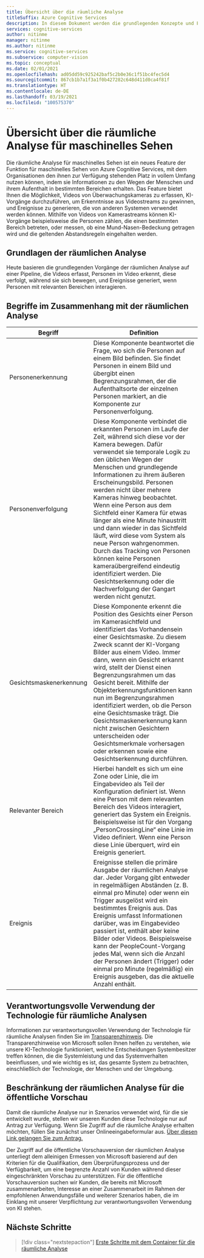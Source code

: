 ```yaml
---
title: Übersicht über die räumliche Analyse
titleSuffix: Azure Cognitive Services
description: In diesem Dokument werden die grundlegenden Konzepte und Features eines Containers zur räumlichen Analyse für maschinelles Sehen erläutert.
services: cognitive-services
author: nitinme
manager: nitinme
ms.author: nitinme
ms.service: cognitive-services
ms.subservice: computer-vision
ms.topic: conceptual
ms.date: 02/01/2021
ms.openlocfilehash: ad05dd59c925242baf5c2b0e36c1f51bc4fec5d4
ms.sourcegitcommit: 867cb1b7a1f3a1f0b427282c648d411d0ca4f81f
ms.translationtype: HT
ms.contentlocale: de-DE
ms.lasthandoff: 03/19/2021
ms.locfileid: "100575370"
---
```

# <a name="overview-of-computer-vision-spatial-analysis"></a>Übersicht über die räumliche Analyse für maschinelles Sehen

Die räumliche Analyse für maschinelles Sehen ist ein neues Feature der Funktion für maschinelles Sehen von Azure Cognitive Services, mit dem Organisationen den ihnen zur Verfügung stehenden Platz in vollem Umfang nutzen können, indem sie Informationen zu den Wegen der Menschen und ihrem Aufenthalt in bestimmten Bereichen erhalten. Das Feature bietet Ihnen die Möglichkeit, Videos von Überwachungskameras zu erfassen, KI-Vorgänge durchzuführen, um Erkenntnisse aus Videostreams zu gewinnen, und Ereignisse zu generieren, die von anderen Systemen verwendet werden können. Mithilfe von Videos von Kamerastreams können KI-Vorgänge beispielsweise die Personen zählen, die einen bestimmten Bereich betreten, oder messen, ob eine Mund-Nasen-Bedeckung getragen wird und die geltenden Abstandsregeln eingehalten werden.

## <a name="the-basics-of-spatial-analysis"></a>Grundlagen der räumlichen Analyse

Heute basieren die grundlegenden Vorgänge der räumlichen Analyse auf einer Pipeline, die Videos erfasst, Personen im Video erkennt, diese verfolgt, während sie sich bewegen, und Ereignisse generiert, wenn Personen mit relevanten Bereichen interagieren.

## <a name="spatial-analysis-terms"></a>Begriffe im Zusammenhang mit der räumlichen Analyse

| Begriff | Definition |
|------|------------|
| Personenerkennung | Diese Komponente beantwortet die Frage, wo sich die Personen auf einem Bild befinden. Sie findet Personen in einem Bild und übergibt einen Begrenzungsrahmen, der die Aufenthaltsorte der einzelnen Personen markiert, an die Komponente zur Personenverfolgung. |
| Personenverfolgung | Diese Komponente verbindet die erkannten Personen im Laufe der Zeit, während sich diese vor der Kamera bewegen. Dafür verwendet sie temporale Logik zu den üblichen Wegen der Menschen und grundlegende Informationen zu ihrem äußeren Erscheinungsbild. Personen werden nicht über mehrere Kameras hinweg beobachtet. Wenn eine Person aus dem Sichtfeld einer Kamera für etwas länger als eine Minute hinaustritt und dann wieder in das Sichtfeld läuft, wird diese vom System als neue Person wahrgenommen. Durch das Tracking von Personen können keine Personen kameraübergreifend eindeutig identifiziert werden. Die Gesichtserkennung oder die Nachverfolgung der Gangart werden nicht genutzt. |
| Gesichtsmaskenerkennung | Diese Komponente erkennt die Position des Gesichts einer Person im Kamerasichtfeld und identifiziert das Vorhandensein einer Gesichtsmaske. Zu diesem Zweck scannt der KI-Vorgang Bilder aus einem Video. Immer dann, wenn ein Gesicht erkannt wird, stellt der Dienst einen Begrenzungsrahmen um das Gesicht bereit. Mithilfe der Objekterkennungsfunktionen kann nun im Begrenzungsrahmen identifiziert werden, ob die Person eine Gesichtsmaske trägt. Die Gesichtsmaskenerkennung kann nicht zwischen Gesichtern unterscheiden oder Gesichtsmerkmale vorhersagen oder erkennen sowie eine Gesichtserkennung durchführen. |
| Relevanter Bereich | Hierbei handelt es sich um eine Zone oder Linie, die im Eingabevideo als Teil der Konfiguration definiert ist. Wenn eine Person mit dem relevanten Bereich des Videos interagiert, generiert das System ein Ereignis. Beispielsweise ist für den Vorgang „PersonCrossingLine“ eine Linie im Video definiert. Wenn eine Person diese Linie überquert, wird ein Ereignis generiert. |
| Ereignis | Ereignisse stellen die primäre Ausgabe der räumlichen Analyse dar. Jeder Vorgang gibt entweder in regelmäßigen Abständen (z. B. einmal pro Minute) oder wenn ein Trigger ausgelöst wird ein bestimmtes Ereignis aus. Das Ereignis umfasst Informationen darüber, was im Eingabevideo passiert ist, enthält aber keine Bilder oder Videos. Beispielsweise kann der PeopleCount-Vorgang jedes Mal, wenn sich die Anzahl der Personen ändert (Trigger) oder einmal pro Minute (regelmäßig) ein Ereignis ausgeben, das die aktuelle Anzahl enthält. |

## <a name="responsible-use-of-spatial-analysis-technology"></a>Verantwortungsvolle Verwendung der Technologie für räumliche Analysen

Informationen zur verantwortungsvollen Verwendung der Technologie für räumliche Analysen finden Sie im [Transparenzhinweis](/legal/cognitive-services/computer-vision/transparency-note-spatial-analysis?context=%2fazure%2fcognitive-services%2fComputer-vision%2fcontext%2fcontext). Die Transparenzhinweise von Microsoft sollen Ihnen helfen zu verstehen, wie unsere KI-Technologie funktioniert, welche Entscheidungen Systembesitzer treffen können, die die Systemleistung und das Systemverhalten beeinflussen, und wie wichtig es ist, das gesamte System zu betrachten, einschließlich der Technologie, der Menschen und der Umgebung.

## <a name="spatial-analysis-gating-for-public-preview"></a>Beschränkung der räumlichen Analyse für die öffentliche Vorschau

Damit die räumliche Analyse nur in Szenarios verwendet wird, für die sie entwickelt wurde, stellen wir unseren Kunden diese Technologie nur auf Antrag zur Verfügung. Wenn Sie Zugriff auf die räumliche Analyse erhalten möchten, füllen Sie zunächst unser Onlineeingabeformular aus. [Über diesen Link gelangen Sie zum Antrag.](https://forms.office.com/Pages/ResponsePage.aspx?id=v4j5cvGGr0GRqy180BHbRyQZ7B8Cg2FEjpibPziwPcZUNlQ4SEVORFVLTjlBSzNLRlo0UzRRVVNPVy4u)

Der Zugriff auf die öffentliche Vorschauversion der räumlichen Analyse unterliegt dem alleinigen Ermessen von Microsoft basierend auf den Kriterien für die Qualifikation, dem Überprüfungsprozess und der Verfügbarkeit, um eine begrenzte Anzahl von Kunden während dieser eingeschränkten Vorschau zu unterstützen. Für die öffentliche Vorschauversion suchen wir Kunden, die bereits mit Microsoft zusammenarbeiten, Interesse an einer Zusammenarbeit im Rahmen der empfohlenen Anwendungsfälle und weiterer Szenarios haben, die im Einklang mit unserer Verpflichtung zur verantwortungsvollen Verwendung von KI stehen.

## <a name="next-steps"></a>Nächste Schritte

> [!div class="nextstepaction"]
> [Erste Schritte mit dem Container für die räumliche Analyse](spatial-analysis-container.md)